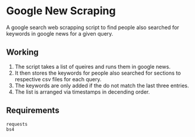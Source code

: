 # Google New Scraping
A google search web scrapping script to find people also searched for keywords in google news for a given query.

## Working
1. The script takes a list of queires and runs them in google news.
2. It then stores the keywords for people also searched for sections to respective csv files for each query.
3. The keywords are only added if the do not match the last three entries.
4. The list is arranged via timestamps in decending order.

## Requirements
```
requests
bs4
```